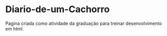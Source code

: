 # Diario-de-um-Cachorro
Pagina criada como atividade da graduação para treinar desenvolvimento em html.
